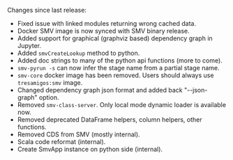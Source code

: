 Changes since last release:
* Fixed issue with linked modules returning wrong cached data.
* Docker SMV image is now synced with SMV binary release.
* Added support for graphical (graphviz based) dependency graph in Jupyter.
* Added `smvCreateLookup` method to python.
* Added doc strings to many of the python api functions (more to come).
* `smv-pyrun -s` can now infer the stage name from a partial stage name.
* `smv-core` docker image has been removed. Users should always use `tresamigos:smv` image.
* Changed dependency graph json format and added back "--json-graph" option.
* Removed `smv-class-server`.  Only local mode dynamic loader is available now.
* Removed deprecated DataFrame helpers, column helpers, other functions.
* Removed CDS from SMV (mostly internal).
* Scala code reformat (internal).
* Create SmvApp instance on python side (internal).
